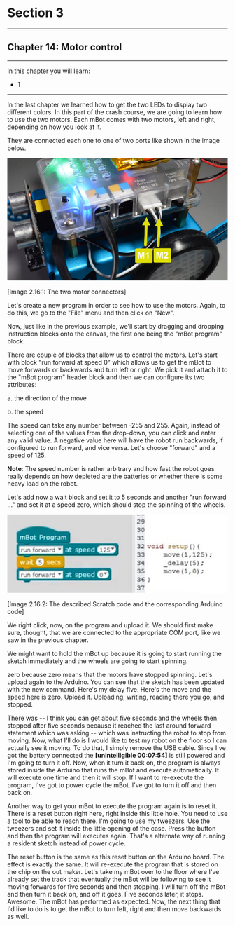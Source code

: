 # Section 3

---

## Chapter 14: Motor control

---

In this chapter you will learn:

* 1

---

In the last chapter we learned how to get the two LEDs to display two different colors. In this part of the crash course, we are going to learn how to use the two motors. Each mBot comes with two motors, left and right, depending on how you look at it.

They are connected each one to one of two ports like shown in the image below.

![](/assets/Img.3.16.1.jpg)

\[Image 2.16.1: The two motor connectors\]

Let's create a new program in order to see how to use the motors. Again, to do this, we go to the "File" menu and then click on "New".

Now, just like in the previous example, we'll start by dragging and dropping instruction blocks onto the canvas, the first one being the "mBot program" block.

There are couple of blocks that allow us to control the motors. Let's start with block "run forward at speed 0" which allows us to get the mBot to move forwards or backwards and turn left or right. We pick it and attach it to the "mBot program" header block and then we can configure its two attributes:

a. the direction of the move

b. the speed

The speed can take any number between -255 and 255. Again, instead of selecting one of the values from the drop-down, you can click and enter any valid value. A negative value here will have the robot run backwards, if configured to run forward, and vice versa. Let's choose "forward" and a speed of 125.

**Note**: The speed number is rather arbitrary and how fast the robot goes really depends on how depleted are the batteries or whether there is some heavy load on the robot.

Let's add now a wait block and set it to 5 seconds and another "run forward ..." and set it at a speed zero, which should stop the spinning of the wheels.

![](/assets/Img.3.16.2.jpg)

\[Image 2.16.2: The described Scratch code and the corresponding Arduino code\]

We right click, now, on the program and upload it. We should first make sure, thought, that we are connected to the appropriate COM port, like we saw in the previous chapter.

We might want to hold the mBot up because it is going to start running the sketch immediately and the wheels are going to start spinning.

 zero because zero means that the motors have stopped spinning. Let's upload again to the Arduino. You can see that the sketch has been updated with the new command. Here's my delay five. Here's the move and the speed here is zero. Upload it. Uploading, writing, reading there you go, and stopped.

There was -- I think you can get about five seconds and the wheels then stopped after five seconds because it reached the last around forward statement which was asking -- which was instructing the robot to stop from moving. Now, what I'll do is I would like to test my robot on the floor so I can actually see it moving. To do that, I simply remove the USB cable. Since I've got the battery connected the **\[unintelligible 00:07:54\]** is still powered and I'm going to turn it off. Now, when it turn it back on, the program is always stored inside the Arduino that runs the mBot and execute automatically. It will execute one time and then it will stop. If I want to re-execute the program, I've got to power cycle the mBot. I've got to turn it off and then back on.

Another way to get your mBot to execute the program again is to reset it. There is a reset button right here, right inside this little hole. You need to use a tool to be able to reach there. I'm going to use my tweezers. Use the tweezers and set it inside the little opening of the case. Press the button and then the program will executes again. That's a alternate way of running a resident sketch instead of power cycle.

The reset button is the same as this reset button on the Arduino board. The effect is exactly the same. It will re-execute the program that is stored on the chip on the out maker. Let's take my mBot over to the floor where I've already set the track that eventually the mBot will be following to see it moving forwards for five seconds and then stopping. I will turn off the mBot and then turn it back on, and off it goes. Five seconds later, it stops. Awesome. The mBot has performed as expected. Now, the next thing that I'd like to do is to get the mBot to turn left, right and then move backwards as well.

